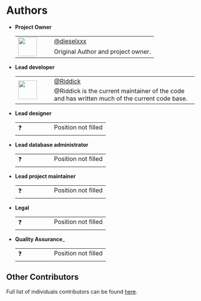 # Authors

* __Project Owner__
    <table>
        <tr>
            <td rowspan="2" valign="center" width="80px"><img src="https://avatars.githubusercontent.com/u/56673130?v=4" height="50px" width="50px"></td>
            <td valign="top"><a href="https://github.com/dieselxxx">@dieselxxx</a></td>
        </tr>
        <tr>
            <td valign="top">
                Original Author and project owner.
            </td>
        </tr>
    </table>

* __Lead developer__
    <table>
        <tr>
            <td rowspan="2" valign="center" width="80px"><img src="https://avatars.githubusercontent.com/u/87519338?v=4" height="50px" width="50px"></td>
            <td valign="top"><a href="https://github.com/danijelgalic">@Riddick</a></td>
        </tr>
        <tr>
            <td valign="top">
                @Riddick is the current maintainer of the code and has written much of the
                current code base.
            </td>
        </tr>
    </table>

* __Lead designer__
    <table>
        <tr>
            <td rowspan="2" valign="center" width="80px">❓</td>
            <td valign="top">Position not filled</td>
        </tr>
        <tr>
            <td valign="top"></td>
        </tr>
    </table>

* __Lead database administrator__
    <table>
        <tr>
            <td rowspan="2" valign="center" width="80px">❓</td>
            <td valign="top">Position not filled</td>
        </tr>
        <tr>
            <td valign="top"></td>
        </tr>
    </table>

* __Lead project maintainer__
    <table>
        <tr>
            <td rowspan="2" valign="center" width="80px">❓</td>
            <td valign="top">Position not filled</td>
        </tr>
        <tr>
            <td valign="top"></td>
        </tr>
    </table>

* __Legal__
    <table>
        <tr>
            <td rowspan="2" valign="center" width="80px">❓</td>
            <td valign="top">Position not filled</td>
        </tr>
        <tr>
            <td valign="top"></td>
        </tr>
    </table>

* __Quality Assurance___
    <table>
        <tr>
            <td rowspan="2" valign="center" width="80px">❓</td>
            <td valign="top">Position not filled</td>
        </tr>
        <tr>
            <td valign="top"></td>
        </tr>
    </table>

## Other Contributors

Full list of individuals contributors can be found [here](https://github.com/The-FireHub-Project/TheCore/blob/master/.github/CONTRIBUTORS.md).